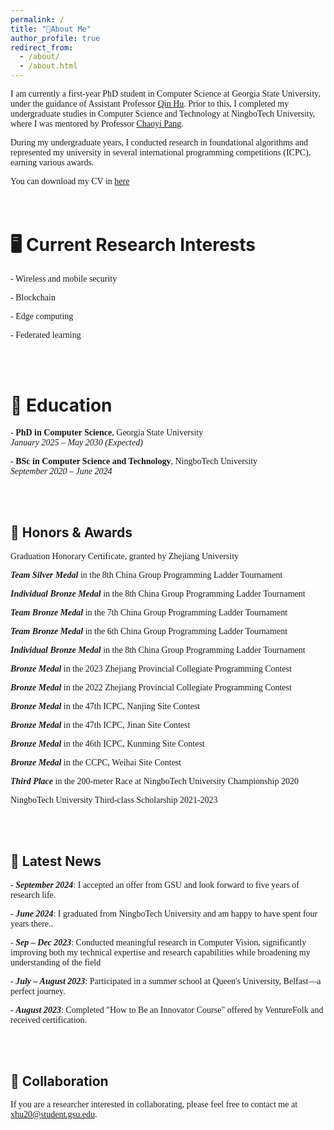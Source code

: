 ```yaml
---
permalink: /
title: "👋About Me"
author_profile: true
redirect_from: 
  - /about/
  - /about.html
---
```


<span style="font-family: 'EB Garamond', serif;">I am currently a first-year PhD student in Computer Science at Georgia State University, under the guidance of Assistant Professor [Qin Hu](https://qinhu2010.github.io/). Prior to this, I completed my undergraduate studies in Computer Science and Technology at NingboTech University, where I was mentored by Professor [Chaoyi Pang](https://scholar.google.com.au/citations?user=PZZ9jIEAAAAJ&hl=en). </span>

<span style="font-family: 'EB Garamond', serif;">During my undergraduate years, I conducted research in foundational algorithms and represented my university in several international programming competitions (ICPC), earning various awards.</span>

<span style="font-family: 'EB Garamond', serif;">You can download my CV in [here](assets/cv.pdf)</span>  
<br><br>


🖥️  Current Research Interests
======
<span style="font-family: 'EB Garamond', serif;">- Wireless and mobile security  </span>

<span style="font-family: 'EB Garamond', serif;">- Blockchain </span> 

<span style="font-family: 'EB Garamond', serif;">- Edge computing </span> 

<span style="font-family: 'EB Garamond', serif;">- Federated learning</span> 

<br><br>

🏫  Education
======
<span style="font-family: 'EB Garamond', serif;">- **PhD in Computer Science**, Georgia State University</span>  
  <span style="font-family: 'EB Garamond', serif;">*January 2025 – May 2030 (Expected)*</span>  
  
<span style="font-family: 'EB Garamond', serif;">- **BSc in Computer Science and Technology**, NingboTech University</span>  
  <span style="font-family: 'EB Garamond', serif;">*September 2020 – June 2024*</span>

<br><br>  

🙏  Honors & Awards
------
<span style="font-family: 'EB Garamond', serif;">Graduation Honorary Certificate, granted by Zhejiang University</span>

<span style="font-family: 'EB Garamond', serif;">***Team Silver Medal*** in the 8th China Group Programming Ladder Tournament</span>

<span style="font-family: 'EB Garamond', serif;">***Individual Bronze Medal*** in the 8th China Group Programming Ladder Tournament</span>

<span style="font-family: 'EB Garamond', serif;">***Team Bronze Medal*** in the 7th China Group Programming Ladder Tournament</span>

<span style="font-family: 'EB Garamond', serif;">***Team Bronze Medal*** in the 6th China Group Programming Ladder Tournament</span>

<span style="font-family: 'EB Garamond', serif;">***Individual Bronze Medal*** in the 8th China Group Programming Ladder Tournament</span>

<span style="font-family: 'EB Garamond', serif;">***Bronze Medal*** in the 2023 Zhejiang Provincial Collegiate Programming Contest</span>

<span style="font-family: 'EB Garamond', serif;">***Bronze Medal*** in the 2022 Zhejiang Provincial Collegiate Programming Contest</span>

<span style="font-family: 'EB Garamond', serif;">***Bronze Medal*** in the 47th ICPC, Nanjing Site Contest</span>

<span style="font-family: 'EB Garamond', serif;">***Bronze Medal*** in the 47th ICPC, Jinan Site Contest</span>

<span style="font-family: 'EB Garamond', serif;">***Bronze Medal*** in the 46th ICPC, Kunming Site Contest</span>

<span style="font-family: 'EB Garamond', serif;">***Bronze Medal*** in the CCPC, Weihai Site Contest</span>

<span style="font-family: 'EB Garamond', serif;">***Third Place*** in the 200-meter Race at NingboTech University Championship 2020</span>

<span style="font-family: 'EB Garamond', serif;">NingboTech University Third-class Scholarship 2021-2023</span>


<br><br>

📰  Latest News
------
<span style="font-family: 'EB Garamond', serif;">- ***September 2024***: I accepted an offer from GSU and look forward to five years of research life.</span>  

<span style="font-family: 'EB Garamond', serif;">- ***June 2024***: I graduated from NingboTech University and am happy to have spent four years there..</span>

<span style="font-family: 'EB Garamond', serif;">- ***Sep – Dec 2023***: Conducted meaningful research in Computer Vision, significantly improving both my technical expertise and research capabilities while broadening my understanding of the field</span>

<span style="font-family: 'EB Garamond', serif;">- ***July – August 2023***: Participated in a summer school at Queen's University, Belfast—a perfect journey.</span>

<span style="font-family: 'EB Garamond', serif;">- ***August 2023***: Completed "How to Be an Innovator Course" offered by VentureFolk and received certification.</span> 


<br><br>

🙏  Collaboration
------
<span style="font-family: 'EB Garamond', serif;">If you are a researcher interested in collaborating, please feel free to contact me at [xhu20@student.gsu.edu](mailto:xhu20@student.gsu.edu).</span>  
